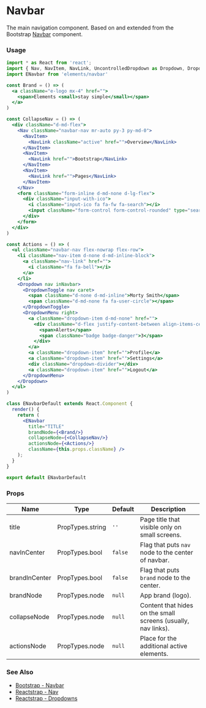 # Navbar

The main navigation component. Based on and extended from the Bootstrap [Navbar](http://getbootstrap.com/docs/4.0/components/navbar/) component.

<!-- STORY -->

### Usage

```js
import * as React from 'react';
import { Nav, NavItem, NavLink, UncontrolledDropdown as Dropdown, DropdownToggle, DropdownMenu } from 'reactstrap'
import ENavbar from 'elements/navbar'
```
```jsx
const Brand = () => (
  <a className="e-logo mx-4" href="">
    <span>Elements <small>stay simple</small></span>
  </a>
)

const CollapseNav = () => (
  <div className="d-md-flex">
    <Nav className="navbar-nav mr-auto py-3 py-md-0">
      <NavItem>
        <NavLink className="active" href="">Overview</NavLink>
      </NavItem>
      <NavItem>
        <NavLink href="">Bootstrap</NavLink>
      </NavItem>
      <NavItem>
        <NavLink href="">Pages</NavLink>
      </NavItem>
    </Nav>
    <form className="form-inline d-md-none d-lg-flex">
      <div className="input-with-ico">
        <i className="input-ico fa fa-fw fa-search"></i>
        <input className="form-control form-control-rounded" type="search" placeholder="Search"/>
      </div>
    </form>
  </div>
)

const Actions = () => (
  <ul className="navbar-nav flex-nowrap flex-row">
    <li className="nav-item d-none d-md-inline-block">
      <a className="nav-link" href="">
        <i className="fa fa-bell"></i>
      </a>
    </li>
    <Dropdown nav inNavbar>
      <DropdownToggle nav caret>
        <span className="d-none d-md-inline">Morty Smith</span>
        <span className="d-md-none fa fa-user-circle"></span>
      </DropdownToggle>
      <DropdownMenu right>
        <a className="dropdown-item d-md-none" href="">
          <div className="d-flex justify-content-between align-items-center">
            <span>Alerts</span>
            <span className="badge badge-danger">3</span>
          </div>
        </a>
        <a className="dropdown-item" href="">Profile</a>
        <a className="dropdown-item" href="">Settings</a>
        <div className="dropdown-divider"></div>
        <a className="dropdown-item" href="">Logout</a>
      </DropdownMenu>
    </Dropdown>
  </ul>
)

class ENavbarDefault extends React.Component {
  render() {
    return (
      <ENavbar
        title="TITLE"
        brandNode={<Brand/>}
        collapseNode={<CollapseNav/>}
        actionsNode={<Actions/>}
        className={this.props.className} />
    );
  }
}

export default ENavbarDefault
```

### Props

| Name          | Type              | Default | Description |
|---------------|-------------------|---------|-------------|
| title         | PropTypes.string  | `''`    | Page title that visible only on small screens. |
| navInCenter   | PropTypes.bool    | `false` | Flag that puts `nav` node to the center of navbar. |
| brandInCenter | PropTypes.bool    | `false` | Flag that puts `brand` node to the center. |
| brandNode     | PropTypes.node    | `null`  | App brand (logo). |
| collapseNode  | PropTypes.node    | `null`  | Content that hides on the small screens (usually, nav links). |
| actionsNode   | PropTypes.node    | `null`  | Place for the additional active elements. |

### See Also
- [Bootstrap - Navbar](http://getbootstrap.com/docs/4.0/components/navbar/)
- [Reactstrap - Nav](https://reactstrap.github.io/components/navs/)
- [Reactstrap - Dropdowns](https://reactstrap.github.io/components/dropdowns/)
